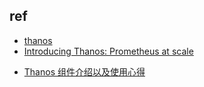 

## ref
+ [thanos](https://thanos.io/tip/thanos/quick-tutorial.md/)
+ [Introducing Thanos: Prometheus at scale](https://www.improbable.io/blog/thanos-prometheus-at-scale)


<!-- practice -->
+ [Thanos 组件介绍以及使用心得](http://dockone.io/article/10035)